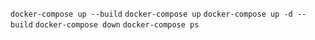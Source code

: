 `docker-compose up --build`
`docker-compose up`
`docker-compose up -d --build`
`docker-compose down`
`docker-compose ps`
